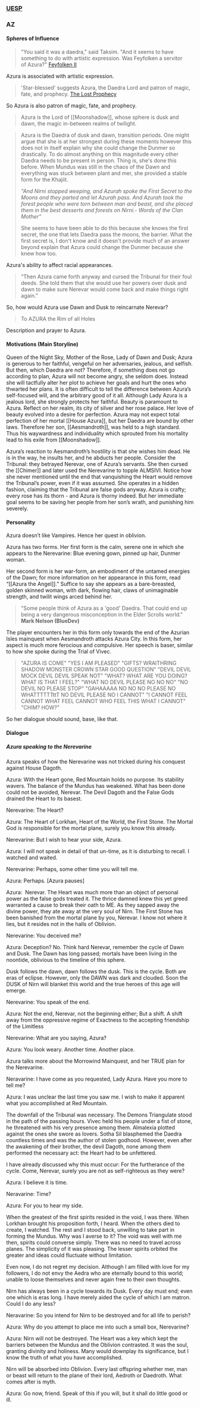 ### [UESP](https://en.uesp.net/wiki/Lore:Azura)

### AZ
#### Spheres of Influence
> "You said it was a daedra," said Taksim. "And it seems to have something to do with artistic expression. Was Feyfolken a servitor of Azura?" [Feyfolken II](https://en.uesp.net/wiki/Lore:Feyfolken_II)

Azura is associated with artistic expression.

> 'Star-blessed' suggests Azura, the Daedra Lord and patron of magic, fate, and prophecy. [The Lost Prophecy](https://en.uesp.net/wiki/Morrowind:The_Lost_Prophecy)

So Azura is also patron of magic, fate, and prophecy.

> Azura is the Lord of [[Moonshadow]], whose sphere is dusk and dawn, the magic in-between realms of twilight.

> Azura is the Daedra of dusk and dawn, transition periods. One might argue that she is at her strongest during these moments however this does not in itself explain why she could change the Dunmer so drastically. To do almost anything on this magnitude every other Daedra needs to be present in person. Thing is, she's done this before. When Mundus was still in the chaos of the Dawn and everything was stuck between plant and mer, she provided a stable form for the Khajiit.
> 
> *“And Nirni stopped weeping, and Azurah spoke the First Secret to the Moons and they parted and let Azurah pass. And Azurah took the forest people who were torn between man and beast, and she placed them in the best desserts and forests on Nirni.- Words of the Clan Mother”*
> 
> She seems to have been able to do this because she knows the first secret, the one that lets Daedra pass the moons, the barrier. What the first secret is, I don't know and it doesn't provide much of an answer beyond explain that Azura could change the Dunmer because she knew how too.

Azura's ability to affect racial appearances.

> “Then Azura came forth anyway and cursed the Tribunal for their foul deeds. She told them that she would use her powers over dusk and dawn to make sure Nerevar would come back and make things right again.”

So, how would Azura use Dawn and Dusk to reincarnate Nerevar?

> To AZURA the Rim of all Holes

Description and prayer to Azura.
#### Motivations (Main Storyline)
Queen of the Night Sky, Mother of the Rose, Lady of Dawn and Dusk; Azura is generous to her faithful, vengeful on her adversaries, jealous, and selfish. But then, which Daedra are not? Therefore, if something does not go according to plan, Azura will not become angry, she seldom does. Instead she will tactfully alter her plot to achieve her goals and hurt the ones who thwarted her plans. It is often difficult to tell the difference between Azura’s self-focused will, and the arbitrary good of it all. Although Lady Azura is a jealous lord, she strongly protects her faithful. Beauty is paramount to Azura. Reflect on her realm, its city of silver and her rose palace. Her love of beauty evolved into a desire for perfection. Azura may not expect total perfection of her mortal [[House Azura]], but her Daedra are bound by other laws. Therefore her son, [[Aesmandroth]], was held to a high standard. Thus his waywardness and individuality which sprouted from his mortality lead to his exile from [[Moonshadow]].

Azura’s reaction to Aesmandroth’s hostility is that she wishes him dead. He is in the way, he insults her, and he abducts her people. Consider the Tribunal: they betrayed Nerevar, one of Azura’s servants. She then cursed the [[Chimer]] and later used the Nerevarine to topple ALMSIVI. Notice how she never mentioned until the end that vanquishing the Heart would remove the Tribunal’s power, even if it was assumed. She operates in a hidden fashion, claiming that the Tribunal are false gods anyway. Azura is crafty; every rose has its thorn - and Azura is thorny indeed. But her immediate goal seems to be saving her people from her son’s wrath, and punishing him severely.
#### Personality
Azura doesn’t like Vampires. Hence her quest in oblivion.

Azura has two forms. Her first form is the calm, serene one in which she appears to the Nerevarine: Blue evening gown, pinned up hair, Dunmer woman.

Her second form is her war-form, an embodiment of the untamed energies of the Dawn; for more information on her appearance in this form, read “[[Azura the Angel]].” Suffice to say she appears as a bare-breasted, golden skinned woman, with dark, flowing hair, claws of unimaginable strength, and twilit wings arced behind her.

> "Some people think of Azura as a 'good' Daedra. That could end up being a very dangerous misconception in the Elder Scrolls world." **Mark Nelson (BlueDev)**

The player encounters her in this form only towards the end of the Azurian Isles mainquest when Aesmandroth attacks Azura City. In this form, her aspect is much more ferocious and compulsive. Her speech is baser, similar to how she spoke during the Trial of Vivec.

> "AZURA IS COME"
> "YES I AM PLEASED"
> "GIFTS? WRAITHRING SHADOW MONSTER CROWN STAR GOOD QUESTION"
> "DEVIL DEVIL MOCK DEVIL DEVIL SPEAK NOT"
> "WHAT? WHAT ARE YOU DOING? WHAT IS THAT I FEEL?"
> "WHAT NO DEVIL PLEASE NO NO NO"
> "NO DEVIL NO PLEASE STOP"
> "GAHAAAAA NO NO NO PLEASE NO WHATTTTTTttT NO DEVIL PLEASE NO I CANNOT"
> "I CANNOT FEEL CANNOT WHAT FEEL CANNOT WHO FEEL THIS WHAT I CANNOT"
> "CHIM? HOW?"

So her dialogue should sound, base, like that.

#### Dialogue
##### Azura speaking to the Nerevarine
Azura speaks of how the Nerevarine was not tricked during his conquest against House Dagoth.

Azura: With the Heart gone, Red Mountain holds no purpose. Its stability wavers. The balance of the Mundus has weakened. What has been done could not be avoided, Nerevar. The Devil Dagoth and the False Gods drained the Heart to its basest.

Nerevarine: The Heart?

Azura: The Heart of Lorkhan, Heart of the World, the First Stone. The Mortal God is responsible for the mortal plane, surely you know this already.

Nerevarine: But I wish to hear your side, Azura.

Azura: I will not speak in detail of that un-time, as it is disturbing to recall. I watched and waited.

Nerevarine: Perhaps, some other time you will tell me.

Azura: Perhaps. [Azura pauses]

Azura:  Nerevar. The Heart was much more than an object of personal power as the false gods treated it. The thrice damned knew this yet greed warranted a cause to break their oath to ME. As they sapped away the divine power, they ate away at the very soul of Nirn. The First Stone has been banished from the mortal plane by you, Nerevar. I know not where it lies, but it resides not in the halls of Oblivion.

Nerevarine: You deceived me?

Azura: Deception? No. Think hard Nerevar, remember the cycle of Dawn and Dusk. The Dawn has long passed; mortals have been living in the noontide, oblivious to the timeline of this sphere.

Dusk follows the dawn, dawn follows the dusk. This is the cycle. Both are eras of eclipse. However, only the DAWN was dark and clouded. Soon the DUSK of Nirn will blanket this world and the true heroes of this age will emerge.

Nerevarine: You speak of the end.

Azura: Not the end, Nerevar, not the beginning either; But a shift. A shift away from the oppressive regime of Exactness to the accepting friendship of the Limitless

Nerevarine: What are you saying, Azura?

Azura: You look weary. Another time. Another place.

Azura talks more about the Morrowind Mainquest, and her TRUE plan for the Nerevarine.

Neravarine: I have come as you requested, Lady Azura. Have you more to tell me?

Azura: I was unclear the last time you saw me. I wish to make it apparent what you accomplished at Red Mountain.

The downfall of the Tribunal was necessary. The Demons Triangulate stood in the path of the passing hours. Vivec held his people under a fist of stone, he threatened with his very presence among them. Almalexia plotted against the ones she swore as lovers. Sotha Sil blasphemed the Daedra countless times and was the author of stolen godhood. However, even after the awakening of their brother, the devil Dagoth, none among them performed the necessary act: the Heart had to be unfettered.

I have already discussed why this must occur: For the furtherance of the cycle. Come, Nerevar, surely you are not as self-righteous as they were?

Azura: I believe it is time.

Neravarine: Time?

Azura: For you to hear my side.

When the greatest of the first spirits resided in the void, I was there. When Lorkhan brought his proposition forth, I heard. When the others died to create, I watched. The rest and I stood back, unwilling to take part in forming the Mundus. Why was I averse to it? The void was well with me then, spirits could converse simply. There was no need to travel across planes. The simplicity of it was pleasing. The lesser spirits orbited the greater and ideas could fluctuate without limitation.

Even now, I do not regret my decision. Although I am filled with love for my followers, I do not envy the Aedra who are eternally bound to this world; unable to loose themselves and never again free to their own thoughts.

Nirn has always been in a cycle towards its Dusk. Every day must end; even one which is eras long. I have merely aided the cycle of which I am matron. Could I do any less?

Neravarine: So you intend for Nirn to be destroyed and for all life to perish?

Azura: Why do you attempt to place me into such a small box, Nerevarine?

Azura: Nirn will not be destroyed. The Heart was a key which kept the barriers between the Mundus and the Oblivion contrasted. It was the soul, granting divinity and holiness. Many would downplay its significance, but I know the truth of what you have accomplished.

Nirn will be absorbed into Oblivion. Every last offspring whether mer, man or beast will return to the plane of their lord, Aedroth or Daedroth. What comes after is myth.

Azura: Go now, friend. Speak of this if you will, but it shall do little good or ill.